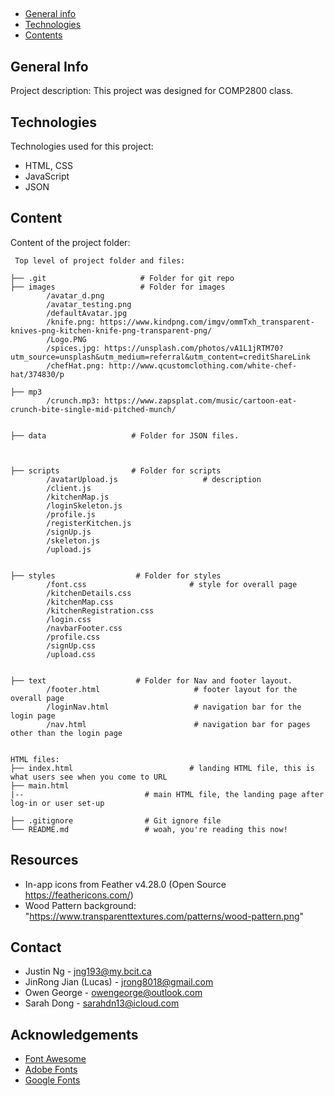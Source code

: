 ## 
* [General info](#general-info)
* [Technologies](#technologies)
* [Contents](#content)

## General Info
Project description:
This project was designed for COMP2800 class.
	
## Technologies
Technologies used for this project:
* HTML, CSS
* JavaScript
* JSON
	
## Content
Content of the project folder:

```
 Top level of project folder and files: 

├── .git                     # Folder for git repo
├── images                   # Folder for images
        /avatar_d.png
        /avatar_testing.png
        /defaultAvatar.jpg
        /knife.png: https://www.kindpng.com/imgv/ommTxh_transparent-knives-png-kitchen-knife-png-transparent-png/
        /Logo.PNG
        /spices.jpg: https://unsplash.com/photos/vA1L1jRTM70?utm_source=unsplash&utm_medium=referral&utm_content=creditShareLink
        /chefHat.png: http://www.qcustomclothing.com/white-chef-hat/374830/p

├── mp3
        /crunch.mp3: https://www.zapsplat.com/music/cartoon-eat-crunch-bite-single-mid-pitched-munch/


├── data                   # Folder for JSON files.
 
        
        
├── scripts                # Folder for scripts     
        /avatarUpload.js                   # description
        /client.js
        /kitchenMap.js
        /loginSkeleton.js
        /profile.js
        /registerKitchen.js
        /signUp.js
        /skeleton.js
        /upload.js


├── styles                  # Folder for styles
        /font.css                       # style for overall page
        /kitchenDetails.css
        /kitchenMap.css
        /kitchenRegistration.css
        /login.css
        /navbarFooter.css
        /profile.css
        /signUp.css
        /upload.css  


├── text                    # Folder for Nav and footer layout.
        /footer.html                     # footer layout for the overall page
        /loginNav.html                   # navigation bar for the login page
        /nav.html                        # navigation bar for pages other than the login page


HTML files: 
├── index.html                          # landing HTML file, this is what users see when you come to URL
├── main.html
|--                           # main HTML file, the landing page after log-in or user set-up

├── .gitignore                # Git ignore file
└── README.md                 # woah, you're reading this now!
```

## Resources
- In-app icons from Feather v4.28.0 (Open Source https://feathericons.com/)
- Wood Pattern background: "https://www.transparenttextures.com/patterns/wood-pattern.png"


## Contact 
* Justin Ng - jng193@my.bcit.ca
* JinRong Jian (Lucas) - jrong8018@gmail.com
* Owen George - owengeorge@outlook.com
* Sarah Dong - sarahdn13@icloud.com


## Acknowledgements 
* <a href="https://fontawesome.com/">Font Awesome</a>
* <a href="https://fonts.adobe.com/">Adobe Fonts</a> 
* <a href="https://fonts.google.com/">Google Fonts</a>